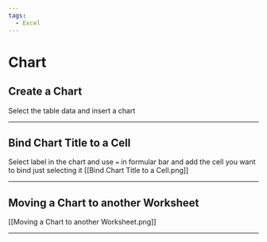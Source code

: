 ```yaml
---
tags:
  - Excel
---
```


# Chart

## Create a Chart

Select the table data and insert a chart

---

## Bind Chart Title to a Cell

Select label in the chart and use `=` in formular bar and add the cell you want to bind just selecting it
[[Bind Chart Title to a Cell.png]]

---

## Moving a Chart to another Worksheet

[[Moving a Chart to another Worksheet.png]]

---
